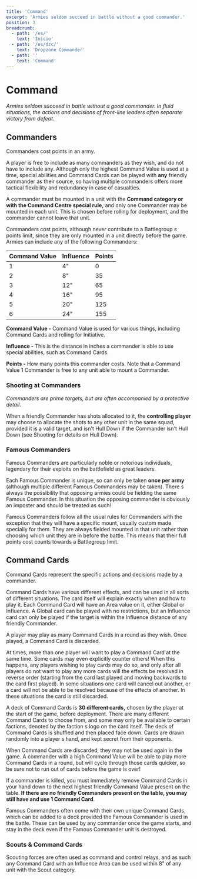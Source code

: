 ```yaml
---
title: 'Command'
excerpt: 'Armies seldom succeed in battle without a good commander.'
position: 3
breadcrumb:
  - path: '/es/'
    text: 'Inicio'
  - path: '/es/dzc/'
    text: 'Dropzone Commander'
  - path: ''
    text: 'Command'
---
```


# Command

_Armies seldom succeed in battle without a good commander. In fluid situations, the actions and decisions of front-line leaders often separate victory from defeat_.

## Commanders

Commanders cost points in an army.

A player is free to include as many commanders as they wish, and do not have to include any. Although only the highest Command Value is used at a time, special abilities and Command Cards can be played with **any** friendly commander as their source, so having multiple commanders offers more tactical flexibility and redundancy in case of casualties.

A commander must be mounted in a unit with the **Command category or with the Command Centre special rule,** and only one Commander may be mounted in each unit. This is chosen before rolling for deployment, and the commander cannot leave that unit.

Commanders cost points, although never contribute to a Battlegroup s points limit, since they are only mounted in a unit directly before the game. Armies can include any of the following Commanders:

<table>
  <thead>
    <tr>
        <th>Command Value</th>
        <th>Influence</th>
        <th>Points</th>
    </tr>
  </thead>
  <tbody>
    <tr>
      <td>1</td>
      <td>4&quot;</td>
      <td>0</td>
    </tr>
    <tr>
      <td>2</td>
      <td>8&quot;</td>
      <td>35</td>
    </tr>
    <tr>
      <td>3</td>
      <td>12&quot;</td>
      <td>65</td>
    </tr>
    <tr>
      <td>4</td>
      <td>16&quot;</td>
      <td>95</td>
    </tr>
    <tr>
      <td>5</td>
      <td>20&quot;</td>
      <td>125</td>
    </tr>
    <tr>
      <td>6</td>
      <td>24&quot;</td>
      <td>155</td>
    </tr>
  </tbody>
</table>

**Command Value -** Command Value is used for various things, including Command Cards and rolling for Initiative.

**Influence -** This is the distance in inches a commander is able to use special abilities, such as Command Cards.

**Points -** How many points this commander costs. Note that a Command Value 1 Commander is free to any unit able to mount a Commander.

### Shooting at Commanders

_Commanders are prime targets, but are often accompanied by a protective detail_.

When a friendly Commander has shots allocated to it, the **controlling player** may choose to allocate the shots to any other unit in the same squad, provided it is a valid target, and isn't Hull Down if the Commander isn't Hull Down (see Shooting for details on Hull Down).

### Famous Commanders

Famous Commanders are particularly noble or notorious individuals, legendary for their exploits on the battlefield as great leaders.

Each Famous Commander is unique, so can only be taken **once per army** (although multiple different Famous Commanders may be taken). There s always the possibility that opposing armies could be fielding the same Famous Commander. In this situation the opposing commander is obviously an imposter and should be treated as such!

Famous Commanders follow all the usual rules for Commanders with the exception that they will have a specific mount, usually custom made specially for them. They are always fielded mounted in that unit rather than choosing which unit they are in before the battle. This means that their full points cost counts towards a Battlegroup limit.

## Command Cards

Command Cards represent the specific actions and decisions made by a commander.

Command Cards have various different effects, and can be used in all sorts of different situations. The card itself will explain exactly when and how to play it. Each Command Card will have an Area value on it, either Global or Influence. A Global card can be played with no restrictions, but an Influence card can only be played if the target is within the Influence distance of any friendly Commander.

A player may play as many Command Cards in a round as they wish. Once played, a Command Card is discarded.

At times, more than one player will want to play a Command Card at the same time. Some cards may even explicitly counter others! When this happens, any players wishing to play cards may do so, and only after all players do not want to play any more cards will the effects be resolved in reverse order (starting from the card last played and moving backwards to the card first played). In some situations one card will cancel out another, or a card will not be able to be resolved because of the effects of another. In these situations the card is still discarded.

A deck of Command Cards is **30 different cards,** chosen by the player at the start of the game, before deployment. There are many different Command Cards to choose from, and some may only be available to certain factions, denoted by the faction s logo on the card itself. The deck of Command Cards is shuffled and then placed face down. Cards are drawn randomly into a player s hand, and kept secret from their opponents.

When Command Cards are discarded, they may not be used again in the game. A commander with a high Command Value will be able to play more Command Cards in a round, but will cycle through those cards quicker, so be sure not to run out of cards before the game is over!

If a commander is killed, you must immediately remove Command Cards in your hand down to the next highest friendly Command Value present on the table. **If there are no friendly Commanders present on the table, you may still have and use 1 Command Card**.

Famous Commanders often come with their own unique Command Cards, which can be added to a deck provided the Famous Commander is used in the battle. These can be used by any commander once the game starts, and stay in the deck even if the Famous Commander unit is destroyed.

### Scouts & Command Cards

Scouting forces are often used as command and control relays, and as such any Command Card with an Influence Area can be used within 8" of any unit with the Scout category.
